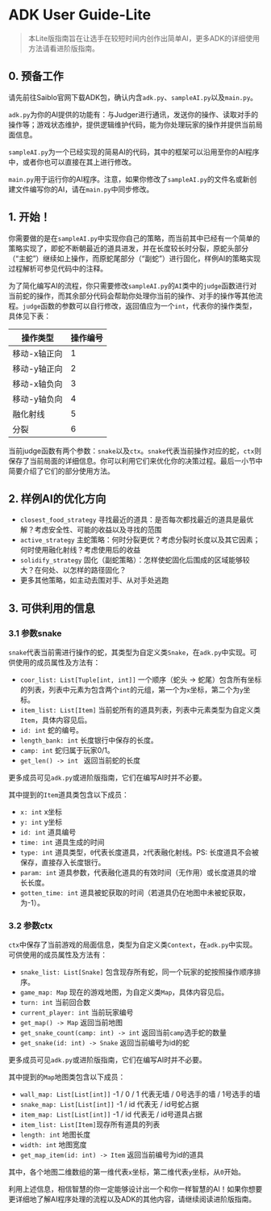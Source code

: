 # ADK User Guide-Lite

> 本Lite版指南旨在让选手在较短时间内创作出简单AI，更多ADK的详细使用方法请看进阶版指南。

## 0. 预备工作

请先前往Saiblo官网下载ADK包，确认内含`adk.py`、`sampleAI.py`以及`main.py`。

`adk.py`为你的AI提供的功能有：与Judger进行通讯，发送你的操作、读取对手的操作等；游戏状态维护，提供逻辑维护代码，能为你处理玩家的操作并提供当前局面信息。

`sampleAI.py`为一个已经实现的简易AI的代码，其中的框架可以沿用至你的AI程序中，或者你也可以直接在其上进行修改。

`main.py`用于运行你的AI程序。注意，如果你修改了`sampleAI.py`的文件名或新创建文件编写你的AI，请在`main.py`中同步修改。

## 1. 开始！

你需要做的是在`sampleAI.py`中实现你自己的策略，而当前其中已经有一个简单的策略实现了，即蛇不断朝最近的道具进发，并在长度较长时分裂，原蛇头部分（“主蛇”）继续如上操作，而原蛇尾部分（“副蛇”）进行固化，样例AI的策略实现过程解析可参见代码中的注释。

为了简化编写AI的流程，你只需要修改`sampleAI.py`的`AI`类中的`judge`函数进行对当前蛇的操作，而其余部分代码会帮助你处理你当前的操作、对手的操作等其他流程。`judge`函数的参数可以自行修改，返回值应为一个`int`，代表你的操作类型，具体见下表：

| 操作类型 | 操作编号 |   
| -------- | ---------- | 
| 移动-x轴正向   | 1          | 
|移动-y轴正向|2|
|移动-x轴负向|3|
|移动-y轴负向|4|
| 融化射线 | 5|     
|  分裂    | 6|         

当前judge函数有两个参数：`snake`以及`ctx`。`snake`代表当前操作对应的蛇，`ctx`则保存了当前局面的详细信息。你可以利用它们来优化你的决策过程。最后一小节中简要介绍了它们的部分使用方法。

## 2. 样例AI的优化方向

- `closest_food_strategy` 寻找最近的道具：是否每次都找最近的道具是最优解？考虑安全性、可能的收益以及寻找的范围
- `active_strategy` 主蛇策略：何时分裂更优？考虑分裂时长度以及其它因素；何时使用融化射线？考虑使用后的收益
- `solidify_strategy` 固化（副蛇策略）：怎样使蛇固化后围成的区域能够较大？在何处、以怎样的路径固化？
- 更多其他策略，如主动去围对手、从对手处逃跑

## 3. 可供利用的信息

### 3.1 参数snake

`snake`代表当前需进行操作的蛇，其类型为自定义类`Snake`，在`adk.py`中实现。可供使用的成员属性及方法有：

- `coor_list: List[Tuple[int, int]]` 一个顺序（蛇头 -> 蛇尾）包含所有坐标的列表，列表中元素为包含两个`int`的元组，第一个为`x`坐标，第二个为`y`坐标。
- `item_list: List[Item]` 当前蛇所有的道具列表，列表中元素类型为自定义类`Item`，具体内容见后。
- `id: int` 蛇的编号。
- `length_bank: int` 长度银行中保存的长度。
- `camp: int` 蛇归属于玩家0/1。
- `get_len() -> int ` 返回当前蛇的长度

更多成员可见`adk.py`或进阶版指南，它们在编写AI时并不必要。

其中提到的`Item`道具类包含以下成员：

- `x: int` x坐标
- `y: int` y坐标
- `id: int` 道具编号
- `time: int` 道具生成的时间
- `type: int` 道具类型，`0`代表长度道具，`2`代表融化射线。PS: 长度道具不会被保存，直接存入长度银行。
- `param: int` 道具参数，代表融化道具的有效时间（无作用）或长度道具的增长长度。
- `gotten_time: int` 道具被蛇获取的时间（若道具仍在地图中未被蛇获取，为-1）。

### 3.2 参数ctx

`ctx`中保存了当前游戏的局面信息，类型为自定义类`Context`，在`adk.py`中实现。可供使用的成员属性及方法有：

- `snake_list: List[Snake]` 包含现存所有蛇，同一个玩家的蛇按照操作顺序排序。
- `game_map: Map` 现在的游戏地图，为自定义类`Map`，具体内容见后。
- `turn: int` 当前回合数
- `current_player: int` 当前玩家编号
- `get_map() -> Map` 返回当前地图
- `get_snake_count(camp: int) -> int` 返回当前`camp`选手蛇的数量
- `get_snake(id: int) -> Snake` 返回当前编号为id的蛇

更多成员可见`adk.py`或进阶版指南，它们在编写AI时并不必要。

其中提到的`Map`地图类包含以下成员：

- `wall_map: List[List[int]]` -1 / 0 / 1 代表无墙 / 0号选手的墙 / 1号选手的墙
- `snake_map: List[List[int]]` -1 / id 代表无 / id号蛇占据
- `item_map: List[List[int]]` -1 / id 代表无 / id号道具占据
- `item_list: List[Item]`现存所有道具的列表
- `length: int` 地图长度
- `width: int` 地图宽度
- `get_map_item(id: int) -> Item` 返回当前编号为id的道具

其中，各个地图二维数组的第一维代表`x`坐标，第二维代表`y`坐标，从`0`开始。

利用上述信息，相信智慧的你一定能够设计出一个和你一样智慧的AI！如果你想要更详细地了解AI程序处理的流程以及ADK的其他内容，请继续阅读进阶版指南。
